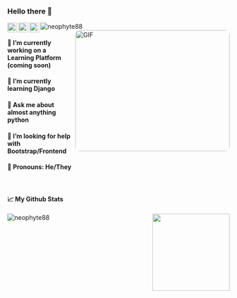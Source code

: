 ### Hello there 👋

<p align="left"> <img src="https://komarev.com/ghpvc/?username=neophyte88&label=Views&color=blue&style=plastic" alt="neophyte88" /> 

<a href="https://www.linkedin.com/in/neophyte-88/">
  <img align="left" alt="neophyte88's Linkedin" width="22px" src="https://cdn.jsdelivr.net/npm/simple-icons@v3/icons/linkedin.svg" />
</a>
<a href="https://github.com/neophyte88/">
  <img align="left" alt="neophyte88's Github" width="22px" src="https://cdn.jsdelivr.net/npm/simple-icons@v3/icons/github.svg" />
</a>
<a href="https://www.instagram.com/neophyte.py/">
  <img align="left" alt="neophyte88's Instagram" width="22px" src="https://cdn.jsdelivr.net/npm/simple-icons@v3/icons/instagram.svg" />
</a>

<img align="right" alt="GIF" src="https://media.giphy.com/media/xT0BKumCMrUb0dCypa/giphy.gif" width="350" height="275" style="border-radius:10px" />

#### 🔭 I’m currently working on a Learning Platform (coming soon)
#### 🌱 I’m currently learning Django
#### 💬 Ask me about almost anything python
#### 🤔 I’m looking for help with Bootstrap/Frontend
#### 🔵 Pronouns: He/They

<br>
</p> 

#### 📈 My Github Stats
<a href="https://github.com/neophyte88/">
  <p align="center">
    <img src="https://github-readme-stats.vercel.app/api?username=neophyte88&show_icons=true&theme=gotham" align="left" alt="neophyte88"/>
    <img src="https://github-readme-stats.vercel.app/api/top-langs/?username=neophyte88&theme=dracula&hide_langs_below=1" align="right" height=175/>
  </p>
</a>
<!--
**neophyte88/neophyte88** is a ✨ _special_ ✨ repository because its `README.md` (this file) appears on your GitHub profile.

Here are some ideas to get you started:

- 🔭 I’m currently working on ...
- 🌱 I’m currently learning ...
- 👯 I’m looking to collaborate on ...
- 🤔 I’m looking for help with ...
- 💬 Ask me about ...
- 📫 How to reach me: ...
- 😄 Pronouns: ...
- ⚡ Fun fact: ...
-->
